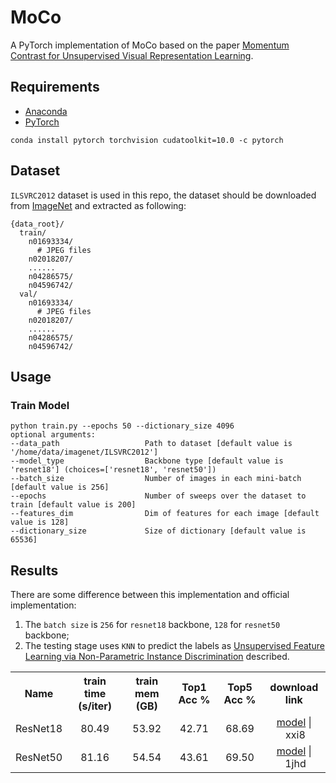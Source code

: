 # MoCo
A PyTorch implementation of MoCo based on the paper [Momentum Contrast for Unsupervised Visual Representation Learning](https://arxiv.org/abs/1911.05722).

## Requirements
- [Anaconda](https://www.anaconda.com/download/)
- [PyTorch](https://pytorch.org)
```
conda install pytorch torchvision cudatoolkit=10.0 -c pytorch
```

## Dataset
`ILSVRC2012` dataset is used in this repo, the dataset should be downloaded from [ImageNet](http://image-net.org/challenges/LSVRC/2012/)
and extracted as following:
```
{data_root}/
  train/
    n01693334/
      # JPEG files 
    n02018207/
    ......
    n04286575/
    n04596742/
  val/
    n01693334/
      # JPEG files 
    n02018207/
    ......
    n04286575/
    n04596742/
```

## Usage
### Train Model
```
python train.py --epochs 50 --dictionary_size 4096
optional arguments:
--data_path                   Path to dataset [default value is '/home/data/imagenet/ILSVRC2012']
--model_type                  Backbone type [default value is 'resnet18'] (choices=['resnet18', 'resnet50'])
--batch_size                  Number of images in each mini-batch [default value is 256]
--epochs                      Number of sweeps over the dataset to train [default value is 200]
--features_dim                Dim of features for each image [default value is 128]
--dictionary_size             Size of dictionary [default value is 65536]
```

## Results
There are some difference between this implementation and official implementation:
1. The `batch size` is `256` for `resnet18` backbone, `128` for `resnet50` backbone;
2. The testing stage uses `KNN` to predict the labels as 
[Unsupervised Feature Learning via Non-Parametric Instance Discrimination](https://arxiv.org/abs/1805.01978) described.

<table>
	<tbody>
		<!-- START TABLE -->
		<!-- TABLE HEADER -->
		<th>Name</th>
		<th>train time (s/iter)</th>
		<th>train mem (GB)</th>
		<th>Top1 Acc %</th>
		<th>Top5 Acc %</th>
		<th>download link</th>
		<!-- TABLE BODY -->
		<!-- ROW: r18 -->
		<tr>
			<td align="center">ResNet18</td>
			<td align="center">80.49</td>
			<td align="center">53.92</td>
			<td align="center">42.71</td>
			<td align="center">68.69</td>
			<td align="center"><a href="https://pan.baidu.com/s/1jP7zWezVPBZWx_9LjJCgWg">model</a>&nbsp;|&nbsp;xxi8</td>
		</tr>
		<!-- ROW: r50 -->
		<tr>
			<td align="center">ResNet50</td>
			<td align="center">81.16</td>
			<td align="center">54.54</td>
			<td align="center">43.61</td>
			<td align="center">69.50</td>
			<td align="center"><a href="https://pan.baidu.com/s/1BeGS7gckGAczd1euB55EFA">model</a>&nbsp;|&nbsp;1jhd</td>
		</tr>
	</tbody>
</table>

